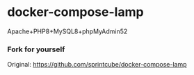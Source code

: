 # docker-compose-lamp
Apache+PHP8+MySQL8+phpMyAdmin52

### Fork for yourself
Original: https://github.com/sprintcube/docker-compose-lamp
